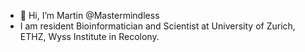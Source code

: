 - 👋 Hi, I’m Martin @Mastermindless
- I am resident Bioinformatician and Scientist at University of Zurich, ETHZ, Wyss Institute in Recolony.

<!---
Mastermindless/Mastermindless is a ✨ special ✨ repository because its `README.md` (this file) appears on your GitHub profile.
You can click the Preview link to take a look at your changes.
--->
